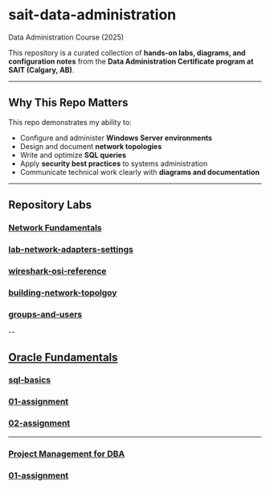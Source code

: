 # sait-data-administration
Data Administration Course (2025)

This repository is a curated collection of **hands-on labs, diagrams, and configuration notes** from the 
**Data Administration Certificate program at SAIT (Calgary, AB)**.

---

## Why This Repo Matters
 
This repo demonstrates my ability to:

- Configure and administer **Windows Server environments**
- Design and document **network topologies**
- Write and optimize **SQL queries**
- Apply **security best practices** to systems administration
- Communicate technical work clearly with **diagrams and documentation**

---

## Repository Labs

### [Network Fundamentals](https://github.com/KyleSantin/sait-data-administration/tree/main/network-fundamentals-labs)

### [lab-network-adapters-settings](https://github.com/KyleSantin/sait-data-administration/blob/main/network-fundamentals/01-networking-essentials)
### [wireshark-osi-reference](https://github.com/KyleSantin/sait-data-administration/blob/main/network-fundamentals-labs/lab2-wireshark-osi-reference)
### [building-network-topolgoy](https://github.com/KyleSantin/sait-data-administration/blob/main/network-fundamentals-labs/lab3-building-network-topolgy)
### [groups-and-users](https://github.com/KyleSantin/sait-data-administration/blob/main/network-fundamentals-labs/lab4-groups-and-users)

--

## [Oracle Fundamentals](https://github.com/KyleSantin/sait-data-administration/tree/main/oracle-fundamentals)

### [sql-basics](https://github.com/KyleSantin/sait-data-administration/blob/main/oracle-fundamentals/sql-basics)
### [01-assignment](https://github.com/KyleSantin/sait-data-administration/tree/main/oracle-fundamentals/01-assignment)
### [02-assignment](https://github.com/KyleSantin/sait-data-administration/tree/main/oracle-fundamentals/02-assignment)

---

### [Project Management for DBA](https://github.com/KyleSantin/sait-data-administration/tree/main/project-management-dba)

### [01-assignment](https://github.com/KyleSantin/sait-data-administration/tree/main/project-management-dba/01-assigment)
